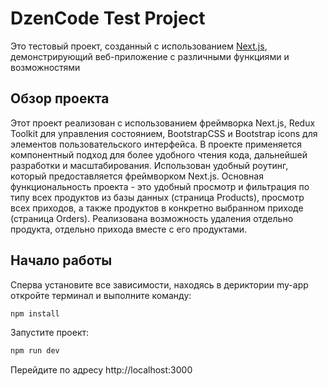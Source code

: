 # DzenCode Test Project

Это тестовый проект, созданный с использованием [Next.js](https://nextjs.org), демонстрирующий веб-приложение с различными функциями и возможностями

## Обзор проекта

Этот проект реализован с использованием фреймворка Next.js, Redux Toolkit для управления состоянием, BootstrapCSS и Bootstrap icons для элементов пользовательского интерфейса. В проекте применяется компонентный подход для более удобного чтения кода, дальнейшей разработки и масштабирования. Использован удобный роутинг, который предоставляется фреймворком Next.js. Основная функциональность проекта - это удобный просмотр и фильтрация по типу всех продуктов из базы данных (страница Products), просмотр всех приходов, а также продуктов в конкретно выбранном приходе (страница Orders). Реализована возможность удаления отдельно продукта, отдельно прихода вместе с его продуктами.

## Начало работы

Сперва установите все зависимости, находясь в дериктории my-app откройте терминал и выполните команду:

```bash
npm install
```

Запустите проект:

```bash
npm run dev
```

Перейдите по адресу http://localhost:3000
